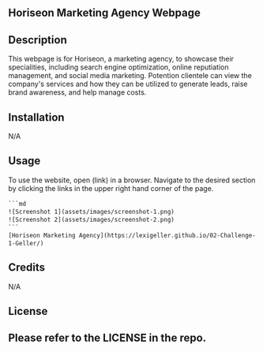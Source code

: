 ## Horiseon Marketing Agency Webpage

## Description

This webpage is for Horiseon, a marketing agency, to showcase their specialities, including search engine optimization, online reputiation management, and social media marketing. Potention clientele can view the company's services and how they can be utilized to generate leads, raise brand awareness, and help manage costs.

## Installation

N/A

## Usage

To use the website, open (link) in a browser. Navigate to the desired section by clicking the links in the upper right hand corner of the page.

    ```md
    ![Screenshot 1](assets/images/screenshot-1.png)
    ![Screenshot 2](assets/images/screenshot-2.png)
    ```
    [Horiseon Marketing Agency](https://lexigeller.github.io/02-Challenge-1-Geller/)

## Credits

N/A

## License

Please refer to the LICENSE in the repo.
---